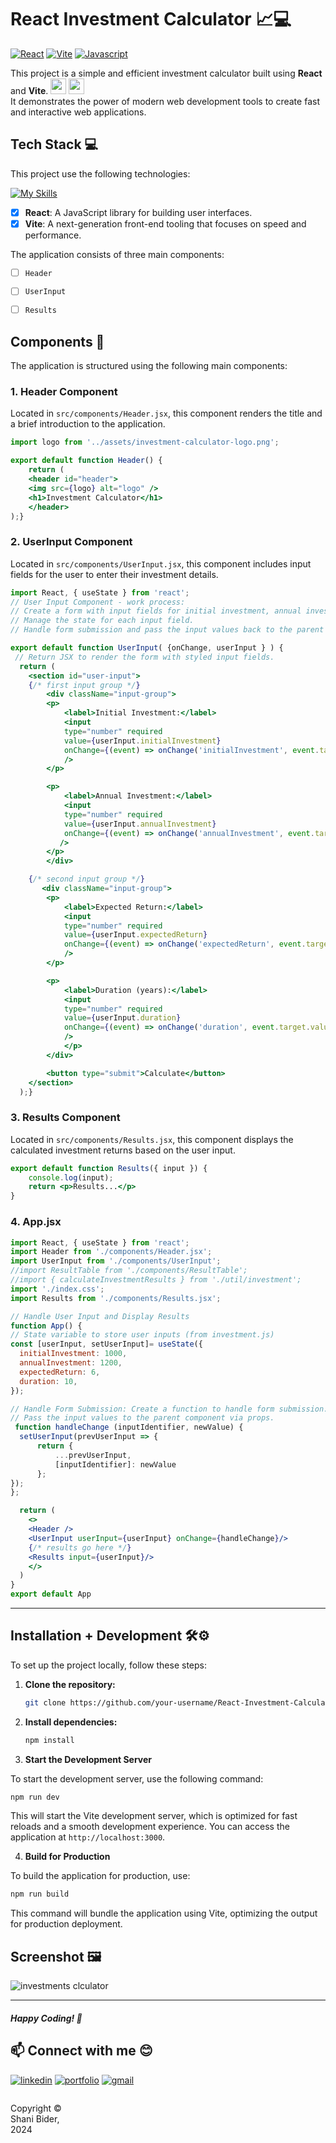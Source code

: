 # React Investment Calculator 📈💻
[![React](https://img.shields.io/badge/React-★★★★★-blue)](https://react.dev/)
[![Vite](https://img.shields.io/badge/Vite-★★★★★-yellow)](https://vitejs.dev/)
[![Javascript](https://img.shields.io/badge/JavaScript-★★★★★-orange)](https://developer.mozilla.org/en-US/docs/Web/JavaScript)

This project is a simple and efficient investment calculator built using **React** and **Vite**. <img height=25px src="https://skillicons.dev/icons?i=react"> <img height=25px src="https://skillicons.dev/icons?i=vite">
<br> It demonstrates the power of modern web development tools to create fast and interactive web applications.

## Tech Stack 💻
This project use the following technologies:

[![My Skills](https://skillicons.dev/icons?i=js,react,vite)](https://skillicons.dev)

- [x] **React**: A JavaScript library for building user interfaces.
- [x] **Vite**: A next-generation front-end tooling that focuses on speed and performance.

The application consists of three main components:
- [ ] `Header`
- [ ] `UserInput`
- [ ] `Results`



## Components 🧩

The application is structured using the following main components:

### 1. Header Component
Located in `src/components/Header.jsx`, this component renders the title and a brief introduction to the application.

```jsx
import logo from '../assets/investment-calculator-logo.png';

export default function Header() {
    return (
    <header id="header">
    <img src={logo} alt="logo" />
    <h1>Investment Calculator</h1>
    </header>
);}
```

### 2. UserInput Component
Located in `src/components/UserInput.jsx`, this component includes input fields for the user to enter their investment details.

```jsx
import React, { useState } from 'react';
// User Input Component - work process:
// Create a form with input fields for initial investment, annual investment, expected return, and duration.
// Manage the state for each input field.
// Handle form submission and pass the input values back to the parent component.

export default function UserInput( {onChange, userInput } ) {
 // Return JSX to render the form with styled input fields.
  return (
    <section id="user-input">
    {/* first input group */}
        <div className="input-group">
        <p>
            <label>Initial Investment:</label>
            <input
            type="number" required
            value={userInput.initialInvestment}
            onChange={(event) => onChange('initialInvestment', event.target.value)}
            />
        </p>

        <p>
            <label>Annual Investment:</label>
            <input
            type="number" required
            value={userInput.annualInvestment}
            onChange={(event) => onChange('annualInvestment', event.target.value)}
           />
        </p>
        </div>

    {/* second input group */}
       <div className="input-group">
        <p>
            <label>Expected Return:</label>
            <input
            type="number" required
            value={userInput.expectedReturn}
            onChange={(event) => onChange('expectedReturn', event.target.value)}
            />
        </p>

        <p>
            <label>Duration (years):</label>
            <input
            type="number" required
            value={userInput.duration}
            onChange={(event) => onChange('duration', event.target.value)}
            />
            </p>
        </div>

        <button type="submit">Calculate</button>
    </section>
  );}
```


### 3. Results Component
Located in `src/components/Results.jsx`, this component displays the calculated investment returns based on the user input.

```jsx
export default function Results({ input }) {
    console.log(input);
    return <p>Results...</p>
}
```



### 4. App.jsx
```jsx
import React, { useState } from 'react';
import Header from './components/Header.jsx'; 
import UserInput from './components/UserInput';
//import ResultTable from './components/ResultTable';
//import { calculateInvestmentResults } from './util/investment';
import './index.css';
import Results from './components/Results.jsx';

// Handle User Input and Display Results
function App() {
// State variable to store user inputs (from investment.js)
const [userInput, setUserInput]= useState({
  initialInvestment: 1000,
  annualInvestment: 1200,
  expectedReturn: 6,
  duration: 10,
});

// Handle Form Submission: Create a function to handle form submission.
// Pass the input values to the parent component via props.
 function handleChange (inputIdentifier, newValue) {
  setUserInput(prevUserInput => {
      return {
          ...prevUserInput,
          [inputIdentifier]: newValue
      };
});
};

  return (
    <>
    <Header />
    <UserInput userInput={userInput} onChange={handleChange}/>
    {/* results go here */}
    <Results input={userInput}/>
    </>
  )
}
export default App
```

---

## Installation + Development 🛠️⚙️

To set up the project locally, follow these steps:

1. **Clone the repository:**
   ```sh
   git clone https://github.com/your-username/React-Investment-Calculator.git
   ```

2. **Install dependencies:**
   ```sh
   npm install
   ```
   
3. **Start the Development Server**

To start the development server, use the following command:

```sh
npm run dev
```

This will start the Vite development server, which is optimized for fast reloads and a smooth development experience. You can access the application at `http://localhost:3000`.

4. **Build for Production**

To build the application for production, use:

```sh
npm run build
```

This command will bundle the application using Vite, optimizing the output for production deployment.


## Screenshot 🖼️
![investments clculator](https://github.com/shanibider/React-Investment-Calculator/assets/72359805/a7ea0875-041b-4ea8-ad0e-c4b38f72bddc)



---


##### Happy Coding! 🥳

## 📫 Connect with me 😊
[![linkedin](https://img.shields.io/badge/linkedin-0A66C2?style=for-the-badge&logo=linkedin&logoColor=white)](https://www.linkedin.com/in/shani-bider/)
[![portfolio](https://img.shields.io/badge/my_portfolio-000?style=for-the-badge&logo=ko-fi&logoColor=white)](https://shanibider.onrender.com/)
[![gmail](https://img.shields.io/badge/Gmail-D14836?style=for-the-badge&logo=gmail&logoColor=white)](mailto:shanibider@gmail.com)

<footer>
<p style="float:left; width: 20%;">
Copyright © Shani Bider, 2024
</p>
</footer>
